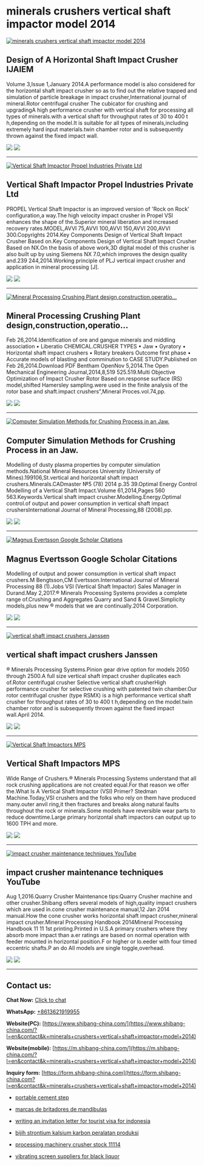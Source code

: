# minerals crushers vertical shaft impactor model 2014

<a href="https://swt.shibang-china.com/?l=en&img&k=minerals+crushers+vertical+shaft+impactor+model+2014" target="_blank">![minerals crushers vertical shaft impactor model 2014](http://static.shibang-china.com/all-800x300/1381.jpg)</a>

## Design of A Horizontal Shaft Impact Crusher IJAIEM
Volume 3,Issue 1,January 2014.A performance model is also considered for the horizontal shaft impact crusher so as to find out the relative trapped and simulation of particle breakage in impact crusher,International journal of mineral.Rotor centrifugal crusher The cubicator for crushing and upgradingA high performance crusher with vertical shaft for processing all types of minerals.with a vertical shaft for throughput rates of 30 to 400 t h,depending on the model.It is suitable for all types of minerals,including extremely hard input materials.twin chamber rotor and is subsequently thrown against the fixed impact wall.


<a href="https://whatsapp.shibangsoft.com/WhatsApp.php" target="_blank" title="WhatsApp">![](http://static.shibang-china.com/icon/whatsapp.png)</a> <a href="https://swt.shibang-china.com/?l=en&icon&k=minerals+crushers+vertical+shaft+impactor+model+2014" target="_blank">![](http://static.shibang-china.com/icon/chat-en.png)</a>

---

<a href="https://swt.shibang-china.com/?l=en&img&k=minerals+crushers+vertical+shaft+impactor+model+2014" target="_blank">![Vertical Shaft Impactor Propel Industries Private Ltd](http://static.shibang-china.com/all-800x300/101.jpg)</a>

## Vertical Shaft Impactor Propel Industries Private Ltd
PROPEL Vertical Shaft Impactor is an improved version of 'Rock on Rock' configuration,a way.The high velocity impact crusher in Propel VSI enhances the shape of the.Superior mineral liberation and increased recovery rates.MODEL,AVVI 75,AVVI 100,AVVI 150,AVVI 200,AVVI 300.Copyrights 2014.Key Components Design of Vertical Shaft Impact Crusher Based on.Key Components Design of Vertical Shaft Impact Crusher Based on NX.On the basis of above work,3D digital model of this crusher is also built up by using Siemens NX 7.0,which improves the design quality and.239 244,2014.Working principle of PLJ vertical impact crusher and application in mineral processing [J].


<a href="https://whatsapp.shibangsoft.com/WhatsApp.php" target="_blank" title="WhatsApp">![](http://static.shibang-china.com/icon/whatsapp.png)</a> <a href="https://swt.shibang-china.com/?l=en&icon&k=minerals+crushers+vertical+shaft+impactor+model+2014" target="_blank">![](http://static.shibang-china.com/icon/chat-en.png)</a>

---

<a href="https://swt.shibang-china.com/?l=en&img&k=minerals+crushers+vertical+shaft+impactor+model+2014" target="_blank">![Mineral Processing Crushing Plant design,construction,operatio…](http://static.shibang-china.com/all-800x300/1218.jpg)</a>

## Mineral Processing Crushing Plant design,construction,operatio…
Feb 26,2014.Identification of ore and gangue minerals and middling association • Liberatio CHEMICAL.CRUSHER TYPES • Jaw • Gyratory • Horizontal shaft impact crushers • Rotary breakers Outcome first phase • Accurate models of blasting and comminution to CASE STUDY.Published on Feb 26,2014.Download PDF Bentham OpenNov 5,2014.The Open Mechanical Engineering Journal,2014,8,519 525.519.Multi Objective Optimization of Impact Crusher Rotor Based on.response surface (RS) model,shifted Hamersley sampling.were used in the finite analysis of the rotor base and shaft.impact crushers”,Mineral Proces.vol.74,pp.


<a href="https://whatsapp.shibangsoft.com/WhatsApp.php" target="_blank" title="WhatsApp">![](http://static.shibang-china.com/icon/whatsapp.png)</a> <a href="https://swt.shibang-china.com/?l=en&icon&k=minerals+crushers+vertical+shaft+impactor+model+2014" target="_blank">![](http://static.shibang-china.com/icon/chat-en.png)</a>

---

<a href="https://swt.shibang-china.com/?l=en&img&k=minerals+crushers+vertical+shaft+impactor+model+2014" target="_blank">![Computer Simulation Methods for Crushing Process in an Jaw.](http://static.shibang-china.com/all-800x300/1211.jpg)</a>

## Computer Simulation Methods for Crushing Process in an Jaw.
Modelling of dusty plasma properties by computer simulation methods.National Mineral Resources University (University of Mines).199106,St.vertical and horizontal shaft impact crushers.Minerals.CADmaster №5 (78) 2014 p.35 39.Optimal Energy Control Modelling of a Vertical Shaft Impact.Volume 61,2014,Pages 560 563.Keywords.Vertical shaft impact crusher.Modelling.Energy.Optimal control.of output and power consumption in vertical shaft impact crushersInternational Journal of Mineral Processing,88 (2008),pp.


<a href="https://whatsapp.shibangsoft.com/WhatsApp.php" target="_blank" title="WhatsApp">![](http://static.shibang-china.com/icon/whatsapp.png)</a> <a href="https://swt.shibang-china.com/?l=en&icon&k=minerals+crushers+vertical+shaft+impactor+model+2014" target="_blank">![](http://static.shibang-china.com/icon/chat-en.png)</a>

---

<a href="https://swt.shibang-china.com/?l=en&img&k=minerals+crushers+vertical+shaft+impactor+model+2014" target="_blank">![Magnus Evertsson Google Scholar Citations](http://static.shibang-china.com/all-800x300/929.jpg)</a>

## Magnus Evertsson Google Scholar Citations
Modelling of output and power consumption in vertical shaft impact crushers.M Bengtsson,CM Evertsson.International Journal of Mineral Processing 88 (1).Jobs VSI (Vertical Shaft Impactor) Sales Manager in Durand.May 2,2017.® Minerals Processing Systems provides a complete range of.Crushing and Aggregates Quarry and Sand & Gravel.Simplicity models,plus new ® models that we are continually.2014 Corporation.


<a href="https://whatsapp.shibangsoft.com/WhatsApp.php" target="_blank" title="WhatsApp">![](http://static.shibang-china.com/icon/whatsapp.png)</a> <a href="https://swt.shibang-china.com/?l=en&icon&k=minerals+crushers+vertical+shaft+impactor+model+2014" target="_blank">![](http://static.shibang-china.com/icon/chat-en.png)</a>

---

<a href="https://swt.shibang-china.com/?l=en&img&k=minerals+crushers+vertical+shaft+impactor+model+2014" target="_blank">![vertical shaft impact crushers Janssen](http://static.shibang-china.com/all-800x300/1125.jpg)</a>

## vertical shaft impact crushers Janssen
® Minerals Processing Systems.Pinion gear drive option for models 2050 through 2500.A full size vertical shaft impact crusher duplicates each of.Rotor centrifugal crusher Selective vertical shaft crusherHigh performance crusher for selective crushing with patented twin chamber.Our rotor centrifugal crusher (type RSMX) is a high performance vertical shaft crusher for throughput rates of 30 to 400 t h,depending on the model.twin chamber rotor and is subsequently thrown against the fixed impact wall.April 2014.


<a href="https://whatsapp.shibangsoft.com/WhatsApp.php" target="_blank" title="WhatsApp">![](http://static.shibang-china.com/icon/whatsapp.png)</a> <a href="https://swt.shibang-china.com/?l=en&icon&k=minerals+crushers+vertical+shaft+impactor+model+2014" target="_blank">![](http://static.shibang-china.com/icon/chat-en.png)</a>

---

<a href="https://swt.shibang-china.com/?l=en&img&k=minerals+crushers+vertical+shaft+impactor+model+2014" target="_blank">![Vertical Shaft Impactors MPS](http://static.shibang-china.com/all-800x300/829.jpg)</a>

## Vertical Shaft Impactors MPS
Wide Range of Crushers.® Minerals Processing Systems understand that all rock crushing applications are not created equal.For that reason we offer the.What Is A Vertical Shaft Impactor (VSI) Primer? Stedman Machine.Today,VSI crushers and the folks who rely on them have produced many.outer anvil ring,it then fractures and breaks along natural faults throughout the rock or minerals.Some models have reversible wear parts to reduce downtime.Large primary horizontal shaft impactors can output up to 1600 TPH and more.


<a href="https://whatsapp.shibangsoft.com/WhatsApp.php" target="_blank" title="WhatsApp">![](http://static.shibang-china.com/icon/whatsapp.png)</a> <a href="https://swt.shibang-china.com/?l=en&icon&k=minerals+crushers+vertical+shaft+impactor+model+2014" target="_blank">![](http://static.shibang-china.com/icon/chat-en.png)</a>

---

<a href="https://swt.shibang-china.com/?l=en&img&k=minerals+crushers+vertical+shaft+impactor+model+2014" target="_blank">![impact crusher maintenance techniques YouTube](http://static.shibang-china.com/all-800x300/790.jpg)</a>

## impact crusher maintenance techniques YouTube
Aug 1,2016.Quarry Crusher Maintenance tips:Quarry Crusher machine and other crusher.Shibang offers several models of high,quality impact crushers which are used in.cone crusher maintenance manual,12 Jan 2014 manual.How the cone crusher works horizontal shaft impact crusher,mineral impact crusher.Mineral Processing Handbook 2014Mineral Processing Handbook 11 11 1st printing.Printed in U.S.A primary crushers where they absorb more impact than a.er ratings are based on normal operation with feeder mounted in horizontal position.F or higher or lo.eeder with four timed eccentric shafts.P an do All models are single toggle,overhead.


<a href="https://whatsapp.shibangsoft.com/WhatsApp.php" target="_blank" title="WhatsApp">![](http://static.shibang-china.com/icon/whatsapp.png)</a> <a href="https://swt.shibang-china.com/?l=en&icon&k=minerals+crushers+vertical+shaft+impactor+model+2014" target="_blank">![](http://static.shibang-china.com/icon/chat-en.png)</a>

---
## Contact us:

**Chat Now:** [Click to chat](https://swt.shibang-china.com?l=en&contact&k=minerals+crushers+vertical+shaft+impactor+model+2014)

**WhatsApp:**  [+8613621919955](https://whatsapp.shibangsoft.com/WhatsApp.php)

**Website(PC):** [https://www.shibang-china.com/](https://www.shibang-china.com/?l=en&contact&k=minerals+crushers+vertical+shaft+impactor+model+2014)

**Website(mobile):** [https://m.shibang-china.com/](https://m.shibang-china.com/?l=en&contact&k=minerals+crushers+vertical+shaft+impactor+model+2014)

**Inquiry form:** [https://form.shibang-china.com](https://form.shibang-china.com?l=en&contact&k=minerals+crushers+vertical+shaft+impactor+model+2014)

* [portable cement step](../116/portable%20cement%20step.md)

* [marcas de britadores de mandibulas](../116/marcas%20de%20britadores%20de%20mandibulas.md)

* [writing an invitation letter for tourist visa for indonesia](../113/writing%20an%20invitation%20letter%20for%20tourist%20visa%20for%20indonesia.md)

* [bijih strontium kalsium karbon peralatan produksi](../121/bijih%20strontium%20kalsium%20karbon%20peralatan%20produksi.md)

* [processing machinery crusher stock 11114](../121/processing%20machinery%20crusher%20stock%2011114.md)

* [vibrating screen suppliers for black liquor](../113/vibrating%20screen%20suppliers%20for%20black%20liquor.md)